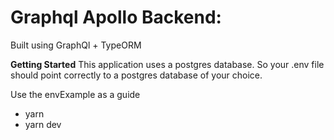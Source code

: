 # Graphql Apollo Backend:

Built using GraphQl + TypeORM

**Getting Started**
This application uses a postgres database. So your .env file should point correctly to a postgres database of your choice.

Use the envExample as a guide

- yarn
- yarn dev
